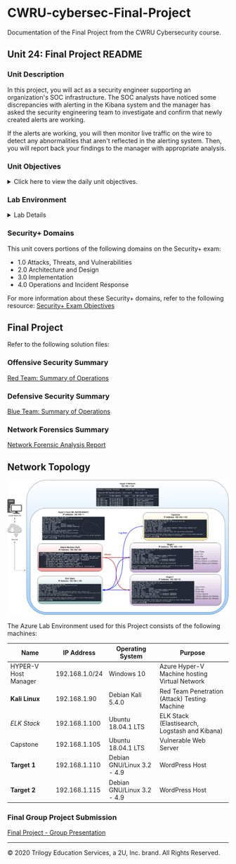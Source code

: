 # CWRU-cybersec-Final-Project
Documentation of the Final Project from the CWRU Cybersecurity course.

## Unit 24: Final Project README

### Unit Description

In this project, you will act as a security engineer supporting an organization's SOC infrastructure. The SOC analysts have noticed some discrepancies with alerting in the Kibana system and the manager has asked the security engineering team to investigate and confirm that newly created alerts are working. 

If the alerts are working, you will then monitor live traffic on the wire to detect any abnormalities that aren't reflected in the alerting system. Then, you will report back your findings to the manager with appropriate analysis.


### Unit Objectives 

<details>
    <summary>Click here to view the daily unit objectives.</summary>

  <br>

- **Days 1 and 2:** Alert and Attacking Target 1

    - Configure alerts in Kibana 
    - Attack a machine on the network.
    - Capture the flag on the victim machine.

- **Day 3:** Wireshark Strikes Back

    - Capture network traffic
    - Investigate a number of suspicious activities
    - Collect corporate misuse evidence
    - Work in groups to create a presentation


- **Day 4:** Final Group Presentations

    - Complete and submit group presentations
    - Submit an offensive red team analysis
    - Submit a defensive blue team analysis
    - Submit a network forensic analysis. 

</details>


### Lab Environment


<details><summary>Lab Details</summary>
<br>

In this unit, you will be using a new Web Vulns lab environment located in Windows Azure Lab Services. RDP into the **Windows RDP host machine** using the following credentials:

  - Username: `azadmin`
  - Password: `p4ssw0rd*`

This is a diagram of the network and the machines that will be used in this lab:

![](Images/final-project-setup.png)

Open the Hyper-V Manager to access the nested machines:

**ELK machine credentials:** The same ELK setup that you created in Project 1. It holds the Kibana dashboards.
- Username: `vagrant`
- Password: `vagrant`
- IP Address: `192.168.1.100`

**Kali:** A standard Kali Linux machine for use in the penetration test on Day 1. 
- Username: `root`
- Password: `toor`
- IP Address: `192.168.1.90`

**Capstone:** Filebeat and Metricbeat are installed and will forward logs to the ELK machine. 
- IP Address: `192.168.1.105`
   - Please note that this VM is in the network solely for the purpose of testing alerts.

**Target 1:** Exposes a vulnerable WordPress server.
- IP Address: `192.168.1.110`

**Target 2:** Students should ignore Target 2 until they have completed all other parts of the project.

</details>  

### Security+ Domains

This unit covers portions of the following domains on the Security+ exam:

- 1.0 Attacks, Threats, and Vulnerabilities 
- 2.0 Architecture and Design 
- 3.0 Implementation
- 4.0 Operations and Incident Response 

For more information about these Security+ domains, refer to the following resource: [Security+ Exam Objectives](https://comptiacdn.azureedge.net/webcontent/docs/default-source/exam-objectives/comptia-security-sy0-601-exam-objectives-(2-0).pdf?sfvrsn=8c5889ff_2)

## Final Project

Refer to the following solution files: 

### Offensive Security Summary

[Red Team: Summary of Operations](https://github.com/thunder-katz/CWRU-cybersec-Final-Project/blob/main/Red%20Team.pdf)  

### Defensive Security Summary

[Blue Team: Summary of Operations](https://github.com/thunder-katz/CWRU-cybersec-Final-Project/blob/main/Blue%20Team.pdf)  

### Network Forensics Summary

[Network Forensic Analysis Report](https://github.com/thunder-katz/CWRU-cybersec-Final-Project/blob/main/Network%20Analysis.pdf)  

## Network Topology

![Network Topology](https://github.com/thunder-katz/CWRU-cybersec-Final-Project/blob/main/Network%20Diagram.png)

The Azure Lab Environment used for this Project consists of the following machines:

| Name              	| IP Address     	| Operating System          	| Purpose                                       	|
|-------------------	|----------------	|---------------------------	|-----------------------------------------------	|
| HYPER-V Host Manager 	| 192.168.1.0/24 	| Windows 10                	| Azure Hyper-V Machine hosting Virtual Network 	|
| **Kali Linux**        	| 192.168.1.90   	| Debian Kali 5.4.0         	| Red Team Penetration (Attack) Testing Machine    	|
| _ELK Stack_         	| 192.168.1.100  	| Ubuntu 18.04.1 LTS        	| ELK Stack (Elastisearch, Logstash and Kibana)    	|
| Capstone          	| 192.168.1.105  	| Ubuntu 18.04.1 LTS         	| Vulnerable Web Server                         	|
| **Target 1**          	| 192.168.1.110  	| Debian GNU/Linux 3.2 - 4.9 	| WordPress Host                                	|
| **Target 2**          	| 192.168.1.115  	| Debian GNU/Linux 3.2 - 4.9 	| WordPress Host                                	|

### Final Group Project Submission

[Final Project - Group Presentation](https://github.com/thunder-katz/CWRU-cybersec-Final-Project/blob/main/Final%20Project%20Presentation%20-%20Group.pdf)  

---
© 2020 Trilogy Education Services, a 2U, Inc. brand. All Rights Reserved.
